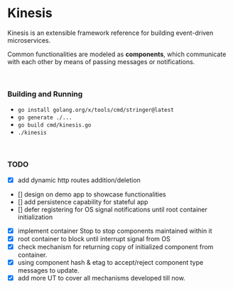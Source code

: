 # Kinesis

Kinesis is an extensible framework reference for building event-driven microservices. 
<p>Common functionalities are modeled as <b>components</b>, which communicate with each other by means of passing messages or notifications.</p>

<br/>

### Building and Running
- ```go install golang.org/x/tools/cmd/stringer@latest```
- ```go generate ./...```
- ```go build cmd/kinesis.go```
- ```./kinesis```

<br/>

### TODO
- [X] add dynamic http routes addition/deletion
- [] design on demo app to showcase functionalities
- [] add persistence capability for stateful app
- [] defer registering for OS signal notifications until root container initialization
- [X] implement container Stop to stop components maintained within it
- [X] root container to block until interrupt signal from OS
- [X] check mechanism for returning copy of initialized component from container.
- [X] using component hash & etag to accept/reject component type messages to update.
- [X] add more UT to cover all mechanisms developed till now.
